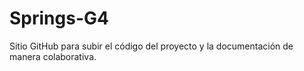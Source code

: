 # Springs-G4
Sitio GitHub para subir el código del proyecto y la documentación de manera colaborativa.
